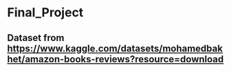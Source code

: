 # Final_Project


## Dataset from https://www.kaggle.com/datasets/mohamedbakhet/amazon-books-reviews?resource=download
